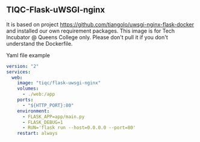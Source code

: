 ## TIQC-Flask-uWSGI-nginx
It is based on project <https://github.com/tiangolo/uwsgi-nginx-flask-docker> and installed our own requirement packages.
This image is for Tech Incubator @ Queens College only. Please don't pull it if you don't understand the Dockerfile.

Yaml file example

```yaml
version: "2"
services:
  web:
    image: "tiqc/flask-uwsgi-nginx"
    volumes:
      - ./web:/app
    ports:
      - "${HTTP_PORT}:80"
    environment:
      - FLASK_APP=app/main.py
      - FLASK_DEBUG=1
      - RUN='flask run --host=0.0.0.0 --port=80'
    restart: always
```
